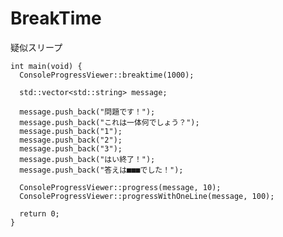 BreakTime
=========

疑似スリープ  

    int main(void) {
      ConsoleProgressViewer::breaktime(1000);
      
      std::vector<std::string> message;
      
      message.push_back("問題です！");
      message.push_back("これは一体何でしょう？");
      message.push_back("1");
      message.push_back("2");
      message.push_back("3");
      message.push_back("はい終了！");
      message.push_back("答えは■■■でした！");
      
      ConsoleProgressViewer::progress(message, 10);
      ConsoleProgressViewer::progressWithOneLine(message, 100);
      
      return 0;
    }